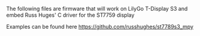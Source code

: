 The following files are firmware that will work on LilyGo T-Display S3 and embed Russ Huges' C driver for the ST7759 display

Examples can be found here
https://github.com/russhughes/st7789s3_mpy

